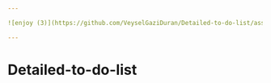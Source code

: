 ```yaml
---

![enjoy (3)](https://github.com/VeyselGaziDuran/Detailed-to-do-list/assets/81925500/a0d08143-1422-4143-a5c9-cfc6f7b3ad56)

---
```


# Detailed-to-do-list
